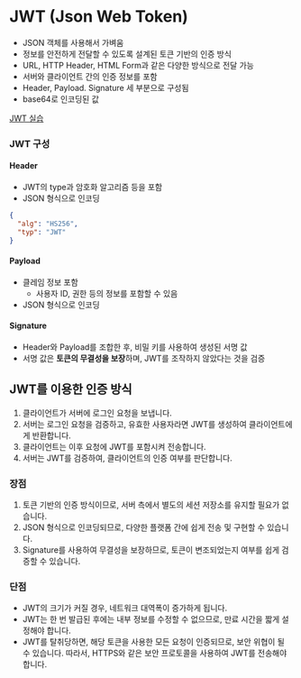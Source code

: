 # JWT (Json Web Token)

- JSON 객체를 사용해서 가벼움
- 정보를 안전하게 전달할 수 있도록 설계된 토큰 기반의 인증 방식
- URL, HTTP Header, HTML Form과 같은 다양한 방식으로 전달 가능
- 서버와 클라이언트 간의 인증 정보를 포함
- Header, Payload. Signature 세 부분으로 구성됨
- base64로 인코딩된 값

[JWT 실습](jwt/src/test/java/com/example/jwt/service/JwtServiceTest.java)

### JWT 구성

#### Header
- JWT의 type과 암호화 알고리즘 등을 포함
- JSON 형식으로 인코딩
```json
{
  "alg": "HS256",
  "typ": "JWT"
}
```

#### Payload
- 클레임 정보 포함
  - 사용자 ID, 권한 등의 정보를 포함할 수 있음
- JSON 형식으로 인코딩

#### Signature
- Header와 Payload를 조합한 후, 비밀 키를 사용하여 생성된 서명 값
- 서명 값은 **토큰의 무결성을 보장**하며, JWT를 조작하지 않았다는 것을 검증

## JWT를 이용한 인증 방식
1. 클라이언트가 서버에 로그인 요청을 보냅니다.
2. 서버는 로그인 요청을 검증하고, 유효한 사용자라면 JWT를 생성하여 클라이언트에게 반환합니다.
3. 클라이언트는 이후 요청에 JWT를 포함시켜 전송합니다.
4. 서버는 JWT를 검증하여, 클라이언트의 인증 여부를 판단합니다.

### 장점
1. 토큰 기반의 인증 방식이므로, 서버 측에서 별도의 세션 저장소를 유지할 필요가 없습니다.
2. JSON 형식으로 인코딩되므로, 다양한 플랫폼 간에 쉽게 전송 및 구현할 수 있습니다.
3. Signature를 사용하여 무결성을 보장하므로, 토큰이 변조되었는지 여부를 쉽게 검증할 수 있습니다.

### 단점
- JWT의 크기가 커질 경우, 네트워크 대역폭이 증가하게 됩니다.
- JWT는 한 번 발급된 후에는 내부 정보를 수정할 수 없으므로, 만료 시간을 짧게 설정해야 합니다.
- JWT를 탈취당하면, 해당 토큰을 사용한 모든 요청이 인증되므로, 보안 위협이 될 수 있습니다. 따라서, HTTPS와 같은 보안 프로토콜을 사용하여 JWT를 전송해야 합니다.